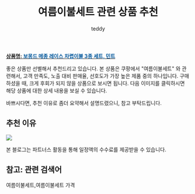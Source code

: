 ﻿---
layout: post
title:  "여름이불세트 관련 상품 추천"
author: teddy
categories: [ 가구/인테리어 ]
tags: [여름이불세트,여름이불세트 가격]
image: https://static.coupangcdn.com/image/retail/images/2017/05/12/15/6/5086fa4c-7485-4d8f-9dda-a25e14e1d4fd.jpg 
description: "쿠팡에서 여름이불세트 관련 상품으로 가장 고객 선호도가 높은 제품 중 하나입니다."
---

<a href="https://link.coupang.com/re/AFFSDP?lptag=AF8181387&pageKey=21448373&itemId=84682824&vendorItemId=3144062203&traceid=V0-153-e3b7c88847e99f78"><b>상품명: <font color='#01579B'>보몽드 메종 레이스 차렵이불 3종 세트, 민트</font></b></a>

좋은 상품만 선별해서 추천드리고 있습니다.
본 상품은 쿠팡에서 "여름이불세트" 와 관련해서, 고객 만족도, 노출 대비 판매율, 선호도가 가장 높은 제품 중의 하나입니다.
구매하셨을 때, 크게 후회가 되지 않을 상품으로 보시면 됩니다. 
다음 이미지를 클릭하시면 해당 상품에 대한 상세 내용을 보실 수 있습니다.

바쁘시다면, 추천 이유로 좀더 요약해서 설명드렸으니, 참고 부탁드립니다.

## 추천 이유 

<a href="https://link.coupang.com/re/AFFSDP?lptag=AF8181387&pageKey=21448373&itemId=84682824&vendorItemId=3144062203&traceid=V0-153-e3b7c88847e99f78"><img src="https://thumbnail7.coupangcdn.com/thumbnails/remote/q89/image/product/content/vendorItem/2017/05/12/84682824/841e2665-554a-4ad3-8b8c-d570eef3b8ee.jpg"></a> 

본 블로그는 파트너스 활동을 통해 일정액의 수수료를 제공받을 수 있습니다.

## 참고: 관련 검색어    
여름이불세트,여름이불세트 가격